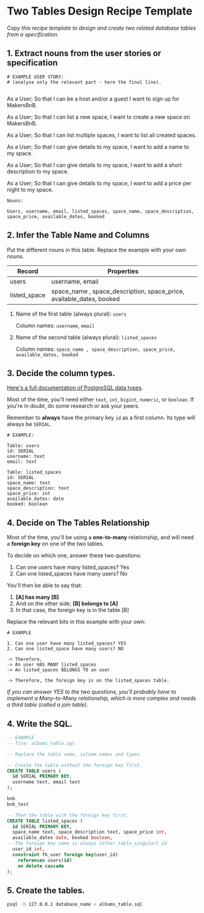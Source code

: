 # Two Tables Design Recipe Template

_Copy this recipe template to design and create two related database tables from a specification._

## 1. Extract nouns from the user stories or specification

```
# EXAMPLE USER STORY:
# (analyse only the relevant part - here the final line).


```

As a User;
So that I can be a host and/or a guest
I want to sign up for MakersBnB.

As a User;
So that I can list a new space,
I want to create a new space on MakersBnB.

As a User;
So that I can list multiple spaces,
I want to list all created spaces.

As a User;
So that I can give details to my space,
I want to add a name to my space.

As a User;
So that I can give details to my space,
I want to add a short description to my space.

As a User;
So that I can give details to my space,
I want to add a price per night to my space.

```
Nouns:

Users, username, email, listed_spaces, space_name, space_description, space_price, available_dates, booked
```

## 2. Infer the Table Name and Columns

Put the different nouns in this table. Replace the example with your own nouns.

| Record       | Properties                                                           |
| ------------ | -------------------------------------------------------------------- |
| users        | username, email                                                      |
| listed_space | space_name , space_description, space_price, available_dates, booked |

1. Name of the first table (always plural): `users`

   Column names: `username`, `email`

2. Name of the second table (always plural): `listed_spaces`

   Column names: `space_name , space_description, space_price, available_dates, booked`

## 3. Decide the column types.

[Here's a full documentation of PostgreSQL data types](https://www.postgresql.org/docs/current/datatype.html).

Most of the time, you'll need either `text`, `int`, `bigint`, `numeric`, or `boolean`. If you're in doubt, do some research or ask your peers.

Remember to **always** have the primary key `id` as a first column. Its type will always be `SERIAL`.

```
# EXAMPLE:

Table: users
id: SERIAL
username: text
email: text

Table: listed_spaces
id: SERIAL
space_name: text
space_description: text
space_price: int
available_dates: date
booked: boolean

```

## 4. Decide on The Tables Relationship

Most of the time, you'll be using a **one-to-many** relationship, and will need a **foreign key** on one of the two tables.

To decide on which one, answer these two questions:

1. Can one users have many listed_spaces? Yes
2. Can one listed_spaces have many users? No

You'll then be able to say that:

1. **[A] has many [B]**
2. And on the other side, **[B] belongs to [A]**
3. In that case, the foreign key is in the table [B]

Replace the relevant bits in this example with your own:

```
# EXAMPLE

1. Can one user have many listed_spaces? YES
2. Can one listed_space have many users? NO

-> Therefore,
-> An user HAS MANY listed_spaces
-> An listed_spaces BELONGS TO an user

-> Therefore, the foreign key is on the listed_spaces table.
```

_If you can answer YES to the two questions, you'll probably have to implement a Many-to-Many relationship, which is more complex and needs a third table (called a join table)._

## 4. Write the SQL.

```sql
-- EXAMPLE
-- file: albums_table.sql

-- Replace the table name, columm names and types.

-- Create the table without the foreign key first.
CREATE TABLE users (
  id SERIAL PRIMARY KEY,
  username text, email text
);

bnb
bnb_test

-- Then the table with the foreign key first.
CREATE TABLE listed_spaces (
  id SERIAL PRIMARY KEY,
  space_name text, space_description text, space_price int,
  available_dates date, booked boolean,
-- The foreign key name is always {other_table_singular}_id
  user_id int,
  constraint fk_user foreign key(user_id)
    references users(id)
    on delete cascade
);

```

## 5. Create the tables.

```bash
psql -h 127.0.0.1 database_name < albums_table.sql
```
